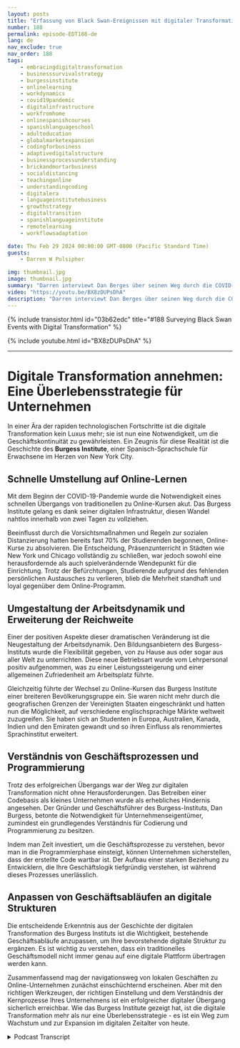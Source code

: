 ```yaml
---
layout: posts
title: "Erfassung von Black Swan-Ereignissen mit digitaler Transformation"
number: 188
permalink: episode-EDT188-de
lang: de
nav_exclude: true
nav_order: 188
tags:
    - embracingdigitaltransformation
    - businesssurvivalstrategy
    - burgessinstitute
    - onlinelearning
    - workdynamics
    - covid19pandemic
    - digitalinfrastructure
    - workfromhome
    - onlinespanishcourses
    - spanishlanguageschool
    - adulteducation
    - globalmarketexpansion
    - codingforbusiness
    - adaptivedigitalstructure
    - businessprocessunderstanding
    - brickandmortarbusiness
    - socialdistancing
    - teachingonline
    - understandingcoding
    - digitalera
    - languageinstitutebusiness
    - growthstrategy
    - digitaltransition
    - spanishlanguageinstitute
    - remotelearning
    - workflowsadaptation

date: Thu Feb 29 2024 00:00:00 GMT-0800 (Pacific Standard Time)
guests:
    - Darren W Pulsipher

img: thumbnail.jpg
image: thumbnail.jpg
summary: "Darren interviewt Dan Berges über seinen Weg durch die COVID-19-Pandemie, um das Berges Institute, eine Spanisch-Sprachschule in New York City, zu transformieren. Trotz anfänglicher Herausforderungen veränderte der Wechsel die Arbeitsdynamik, erweiterte ihre globale Reichweite und betonte die Bedeutung des Verständnisses von Geschäftsprozessen und der Codierung für eine erfolgreiche digitale Transformation."
video: "https://youtu.be/BX8zDUPsDhA"
description: "Darren interviewt Dan Berges über seinen Weg durch die COVID-19-Pandemie, um das Berges Institute, eine Spanisch-Sprachschule in New York City, zu transformieren. Trotz anfänglicher Herausforderungen veränderte der Wechsel die Arbeitsdynamik, erweiterte ihre globale Reichweite und betonte die Bedeutung des Verständnisses von Geschäftsprozessen und der Codierung für eine erfolgreiche digitale Transformation."
---
```


<div>
{% include transistor.html id="03b62edc" title="#188 Surveying Black Swan Events with Digital Transformation" %}

{% include youtube.html id="BX8zDUPsDhA" %}
</div>

---

# Digitale Transformation annehmen: Eine Überlebensstrategie für Unternehmen

In einer Ära der rapiden technologischen Fortschritte ist die digitale Transformation kein Luxus mehr; sie ist nun eine Notwendigkeit, um die Geschäftskontinuität zu gewährleisten. Ein Zeugnis für diese Realität ist die Geschichte des **Burgess Institute**, einer Spanisch-Sprachschule für Erwachsene im Herzen von New York City.

## Schnelle Umstellung auf Online-Lernen

Mit dem Beginn der COVID-19-Pandemie wurde die Notwendigkeit eines schnellen Übergangs von traditionellen zu Online-Kursen akut. Das Burgess Institute gelang es dank seiner digitalen Infrastruktur, diesen Wandel nahtlos innerhalb von zwei Tagen zu vollziehen.

Beeinflusst durch die Vorsichtsmaßnahmen und Regeln zur sozialen Distanzierung hatten bereits fast 70% der Studierenden begonnen, Online-Kurse zu absolvieren. Die Entscheidung, Präsenzunterricht in Städten wie New York und Chicago vollständig zu schließen, war jedoch sowohl eine herausfordernde als auch spielverändernde Wendepunkt für die Einrichtung. Trotz der Befürchtungen, Studierende aufgrund des fehlenden persönlichen Austausches zu verlieren, blieb die Mehrheit standhaft und loyal gegenüber dem Online-Programm.

## Umgestaltung der Arbeitsdynamik und Erweiterung der Reichweite

Einer der positiven Aspekte dieser dramatischen Veränderung ist die Neugestaltung der Arbeitsdynamik. Den Bildungsanbietern des Burgess-Instituts wurde die Flexibilität gegeben, von zu Hause aus oder sogar aus aller Welt zu unterrichten. Diese neue Betriebsart wurde vom Lehrpersonal positiv aufgenommen, was zu einer Leistungssteigerung und einer allgemeinen Zufriedenheit am Arbeitsplatz führte.

Gleichzeitig führte der Wechsel zu Online-Kursen das Burgess Institute einer breiteren Bevölkerungsgruppe ein. Sie waren nicht mehr durch die geografischen Grenzen der Vereinigten Staaten eingeschränkt und hatten nun die Möglichkeit, auf verschiedene englischsprachige Märkte weltweit zuzugreifen. Sie haben sich an Studenten in Europa, Australien, Kanada, Indien und den Emiraten gewandt und so ihren Einfluss als renommiertes Sprachinstitut erweitert.

## Verständnis von Geschäftsprozessen und Programmierung

Trotz des erfolgreichen Übergangs war der Weg zur digitalen Transformation nicht ohne Herausforderungen. Das Betreiben einer Codebasis als kleines Unternehmen wurde als erhebliches Hindernis angesehen. Der Gründer und Geschäftsführer des Burgess-Instituts, Dan Burgess, betonte die Notwendigkeit für Unternehmenseigentümer, zumindest ein grundlegendes Verständnis für Codierung und Programmierung zu besitzen.

Indem man Zeit investiert, um die Geschäftsprozesse zu verstehen, bevor man in die Programmierphase einsteigt, können Unternehmen sicherstellen, dass der erstellte Code wartbar ist. Der Aufbau einer starken Beziehung zu Entwicklern, die Ihre Geschäftslogik tiefgründig verstehen, ist während dieses Prozesses unerlässlich.

## Anpassen von Geschäftsabläufen an digitale Strukturen

Die entscheidende Erkenntnis aus der Geschichte der digitalen Transformation des Burgess Instituts ist die Wichtigkeit, bestehende Geschäftsabläufe anzupassen, um Ihre bevorstehende digitale Struktur zu ergänzen. Es ist wichtig zu verstehen, dass ein traditionelles Geschäftsmodell nicht immer genau auf eine digitale Plattform übertragen werden kann.

Zusammenfassend mag der navigationsweg von lokalen Geschäften zu Online-Unternehmen zunächst einschüchternd erscheinen. Aber mit den richtigen Werkzeugen, der richtigen Einstellung und dem Verständnis der Kernprozesse Ihres Unternehmens ist ein erfolgreicher digitaler Übergang sicherlich erreichbar. Wie das Burgess Institute gezeigt hat, ist die digitale Transformation mehr als nur eine Überlebensstrategie - es ist ein Weg zum Wachstum und zur Expansion im digitalen Zeitalter von heute.



<details>
<summary> Podcast Transcript </summary>

<p></p>

</details>
